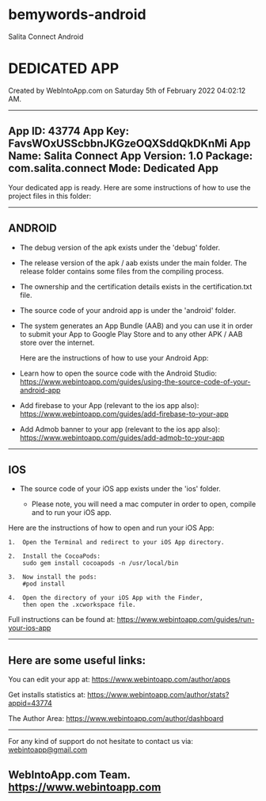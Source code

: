 # bemywords-android
Salita Connect Android

# DEDICATED APP

Created by WebIntoApp.com on Saturday 5th of February 2022 04:02:12 AM.

-------------------------------------
App ID:			43774
App Key:		FavsWOxUSScbbnJKGzeOQXSddQkDKnMi
App Name:		Salita Connect
App Version:	1.0
Package:		com.salita.connect
Mode:			Dedicated App
-------------------------------------

Your dedicated app is ready. Here are some instructions of how to
use the project files in this folder:

-------------------------------------
ANDROID
-------------------------------------

- 	The debug version of the apk exists under the 'debug' folder.

- 	The release version of the apk / aab exists under the main folder. 
	The release folder contains some files from the compiling process.

- 	The ownership and the certification details exists in the
	certification.txt file.

-	The source code of your android app is under the 'android'
	folder.

-	The system generates an App Bundle (AAB) and you can use it in 
	order to submit your App to Google Play Store and to any other 
	APK / AAB store over the internet.

	Here are the instructions of how to use your Android App:

-	Learn how to open the source code with the Android Studio:
	https://www.webintoapp.com/guides/using-the-source-code-of-your-android-app

-	Add firebase to your App (relevant to the ios app also):
	https://www.webintoapp.com/guides/add-firebase-to-your-app

-	Add Admob banner to your app (relevant to the ios app also):
	https://www.webintoapp.com/guides/add-admob-to-your-app

-------------------------------------
IOS
-------------------------------------
-	The source code of your iOS app exists under the 'ios' folder.

	* 	Please note, you will need a mac computer in order to open, compile 
		and to run your iOS app.

Here are the instructions of how to open and run your iOS App:

	1. 	Open the Terminal and redirect to your iOS App directory.

	2. 	Install the CocoaPods:
		sudo gem install cocoapods -n /usr/local/bin

	3.	Now install the pods:
		#pod install

	4.	Open the directory of your iOS App with the Finder, 
		then open the .xcworkspace file.

Full instructions can be found at:
https://www.webintoapp.com/guides/run-your-ios-app

-------------------------------------
Here are some useful links:
-------------------------------------

You can edit your app at:
https://www.webintoapp.com/author/apps

Get installs statistics at:
https://www.webintoapp.com/author/stats?appid=43774

The Author Area:
https://www.webintoapp.com/author/dashboard

-------------------------------------
For any kind of support do not hesitate to contact us via:
webintoapp@gmail.com

WebIntoApp.com Team.
https://www.webintoapp.com
-------------------------------------
